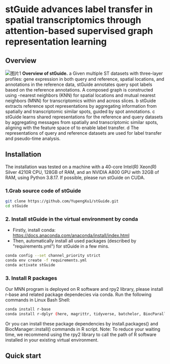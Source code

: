 # stGuide advances label transfer in spatial transcriptomics through attention-based supervised graph representation learning
## Overview
![图片1](https://github.com/user-attachments/assets/f8aeee7b-ebe9-4116-b9a6-fd9617f9d6e4)
**Overview of stGuide.** a Given multiple ST datasets with three-layer profiles: gene expression in both query and reference, spatial locations, and annotations in the reference data, stGuide annotates query spot labels based on the reference annotations. A composed graph is constructed using -nearest neighbors (KNN) for spatial locations and mutual nearest neighbors (MNN) for transcriptomics within and across slices. b stGuide extracts reference spot representations by aggregating information from spatially and transcriptomic similar spots, guided by spot annotations. c stGuide learns shared representations for the reference and query datasets by aggregating messages from spatially and transcriptomic similar spots, aligning  with the feature space of  to enable label transfer. d The representations of query and reference datasets are used for label transfer and pseudo-time analysis.
## Installation
The installation was tested on a machine with a 40-core Intel(R) Xeon(R) Silver 4210R CPU, 128GB of RAM, and an NVIDIA A800 GPU with 32GB of RAM, using Python 3.8.17. If possible, please run stGuide on CUDA.
### 1.Grab source code of stGuide
```bash
git clone https://github.com/YupengXu1/stGuide.git
cd stGuide
```
### 2. Install stGuide in the virtual environment by conda
* Firstly, install conda: https://docs.anaconda.com/anaconda/install/index.html
* Then, automatically install all used packages (described by "requirements.yml") for stGuide in a few mins.

```bash
conda config --set channel_priority strict
conda env create -f requirements.yml
conda activate stGuide
```
### 3. Install R packages
Our MNN program is deployed on R software and rpy2 library, please install r-base and related package dependecies via conda.
Run the following commands in Linux Bash Shell:

```bash
conda install r-base
conda install r-dplyr (here, magrittr, tidyverse, batchelor, BiocParallel, FNN)
```
Or you can install these package dependencies by install.packages() and BiocManager::install() commands in R script.
Note: To reduce your waiting time, we recommend using the rpy2 library to call the path of R software installed in your existing virtual environment.

## Quick start


